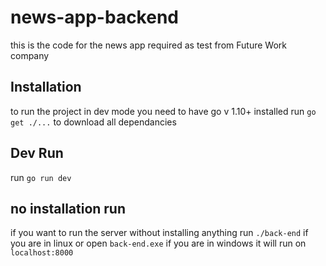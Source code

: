 # news-app-backend
this is the code for the news app required as test from Future Work company
## Installation
to run the project in dev mode you need to have go v 1.10+ installed
 run `go get ./...` to download all dependancies 

 
 ## Dev Run
 run `go run dev`
 
 ## no installation run 
  if you want to run the server without installing anything 
 run `./back-end` if you are in linux or open `back-end.exe` if you are in windows it will run on `localhost:8000`
